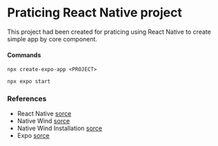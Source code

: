 # Praticing React Native project
This project had been created for praticing using React Native to create simple app by core component.
#### Commands
```
npx create-expo-app <PROJECT>

npx expo start
```
### References
- React Native [sorce](https://reactnative.dev/docs)
- Native Wind [sorce](https://www.nativewind.dev)
- Native Wind Installation [sorce](https://www.npmjs.com/package/nativewind)
- Expo [sorce](https://docs.expo.dev)